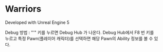 # Warriors

Developed with Unreal Engine 5

Debug 방법 : "'" 키를 누르면 Debug Hub 가 나온다.
Debug Hub에서 F8 번 키를 누르고 특정 Pawn(플레이어 캐릭터)를 선택하면 해당 Pawn의 Ability 정보를 볼 수 있다.